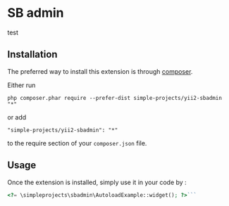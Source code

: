 SB admin
========
test

Installation
------------

The preferred way to install this extension is through [composer](http://getcomposer.org/download/).

Either run

```
php composer.phar require --prefer-dist simple-projects/yii2-sbadmin "*"
```

or add

```
"simple-projects/yii2-sbadmin": "*"
```

to the require section of your `composer.json` file.


Usage
-----

Once the extension is installed, simply use it in your code by  :

```php
<?= \simpleprojects\sbadmin\AutoloadExample::widget(); ?>```
